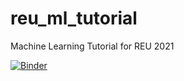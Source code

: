 # reu_ml_tutorial
Machine Learning Tutorial for REU 2021

[![Binder](https://mybinder.org/badge_logo.svg)](https://mybinder.org/v2/gh/wcarande/reu_ml_tutorial/main?urlpath=https%3A%2F%2Fgithub.com%2Fwcarande%2Freu_ml_tutorial%2Fblob%2Fmain%2Fnotebook%2Fsolar_ml_lab.ipynb)

